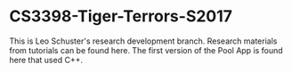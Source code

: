 # CS3398-Tiger-Terrors-S2017
This is Leo Schuster's research development branch.
Research materials from tutorials can be found here. The first version of the Pool App is found here that used C++.
